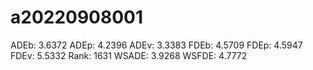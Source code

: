 # a20220908001

ADEb: 3.6372
ADEp: 4.2396
ADEv: 3.3383
FDEb: 4.5709
FDEp: 4.5947
FDEv: 5.5332
Rank: 1631
WSADE: 3.9268
WSFDE: 4.7772